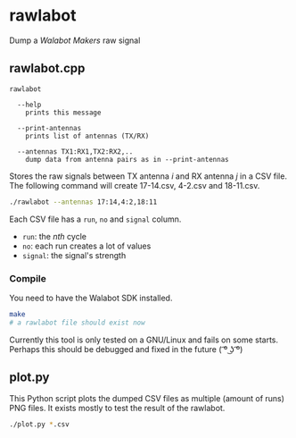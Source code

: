 # rawlabot

Dump a *Walabot Makers* raw signal


## rawlabot.cpp

```
rawlabot

  --help
    prints this message

  --print-antennas
    prints list of antennas (TX/RX)

  --antennas TX1:RX1,TX2:RX2,..
    dump data from antenna pairs as in --print-antennas
```

Stores the raw signals between TX antenna *i* and RX antenna *j* in a CSV file.
The following command will create 17-14.csv, 4-2.csv and 18-11.csv.

```bash
./rawlabot --antennas 17:14,4:2,18:11
```

Each CSV file has a `run`, `no` and `signal` column.

- `run`: the *nth* cycle
- `no`: each run creates a lot of values
- `signal`: the signal's strength

### Compile

You need to have the Walabot SDK installed.

```bash
make
# a rawlabot file should exist now
```

Currently this tool is only tested on a GNU/Linux and fails on some starts.
Perhaps this should be debugged and fixed in the future ( ͡º ͜ʖ ͡º)


## plot.py

This Python script plots the dumped CSV files as multiple (amount of runs) PNG
files. It exists mostly to test the result of the rawlabot.

```bash
./plot.py *.csv
```
